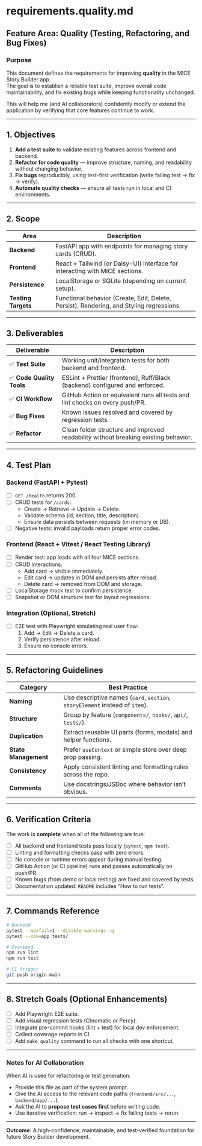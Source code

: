 # requirements.quality.md
## Feature Area: Quality (Testing, Refactoring, and Bug Fixes)

### Purpose
This document defines the requirements for improving **quality** in the MICE Story Builder app.  
The goal is to establish a reliable test suite, improve overall code maintainability, and fix existing bugs while keeping functionality unchanged.

This will help me (and AI collaborators) confidently modify or extend the application by verifying that core features continue to work.

---

## 1. Objectives

1. **Add a test suite** to validate existing features across frontend and backend.
2. **Refactor for code quality** — improve structure, naming, and readability without changing behavior.
3. **Fix bugs** reproducibly, using test-first verification (write failing test → fix → verify).
4. **Automate quality checks** — ensure all tests run in local and CI environments.

---

## 2. Scope

| Area | Description |
|------|--------------|
| **Backend** | FastAPI app with endpoints for managing story cards (CRUD). |
| **Frontend** | React + Tailwind (or Daisy-UI) interface for interacting with MICE sections. |
| **Persistence** | LocalStorage or SQLite (depending on current setup). |
| **Testing Targets** | Functional behavior (Create, Edit, Delete, Persist), Rendering, and Styling regressions. |

---

## 3. Deliverables

| Deliverable | Description |
|--------------|-------------|
| ✅ **Test Suite** | Working unit/integration tests for both backend and frontend. |
| ✅ **Code Quality Tools** | ESLint + Prettier (frontend), Ruff/Black (backend) configured and enforced. |
| ✅ **CI Workflow** | GitHub Action or equivalent runs all tests and lint checks on every push/PR. |
| ✅ **Bug Fixes** | Known issues resolved and covered by regression tests. |
| ✅ **Refactor** | Clean folder structure and improved readability without breaking existing behavior. |

---

## 4. Test Plan

### **Backend (FastAPI + Pytest)**
- [ ] `GET /health` returns 200.
- [ ] CRUD tests for `/cards`:
  - Create → Retrieve → Update → Delete.
  - Validate schema (id, section, title, description).
  - Ensure data persists between requests (in-memory or DB).
- [ ] Negative tests: invalid payloads return proper error codes.

### **Frontend (React + Vitest / React Testing Library)**
- [ ] Render test: app loads with all four MICE sections.
- [ ] CRUD interactions:
  - Add card → visible immediately.
  - Edit card → updates in DOM and persists after reload.
  - Delete card → removed from DOM and storage.
- [ ] LocalStorage mock test to confirm persistence.
- [ ] Snapshot or DOM structure test for layout regressions.

### **Integration (Optional, Stretch)**
- [ ] E2E test with Playwright simulating real user flow:
  1. Add → Edit → Delete a card.
  2. Verify persistence after reload.
  3. Ensure no console errors.

---

## 5. Refactoring Guidelines

| Category | Best Practice |
|-----------|----------------|
| **Naming** | Use descriptive names (`card`, `section`, `storyElement` instead of `item`). |
| **Structure** | Group by feature (`components/`, `hooks/`, `api/`, `tests/`). |
| **Duplication** | Extract reusable UI parts (forms, modals) and helper functions. |
| **State Management** | Prefer `useContext` or simple store over deep prop passing. |
| **Consistency** | Apply consistent linting and formatting rules across the repo. |
| **Comments** | Use docstrings/JSDoc where behavior isn’t obvious. |

---

## 6. Verification Criteria

The work is **complete** when all of the following are true:

- [ ] All backend and frontend tests pass locally (`pytest`, `npm test`).
- [ ] Linting and formatting checks pass with zero errors.
- [ ] No console or runtime errors appear during manual testing.
- [ ] GitHub Action (or CI pipeline) runs and passes automatically on push/PR.
- [ ] Known bugs (from demo or local testing) are fixed and covered by tests.
- [ ] Documentation updated: `README` includes “How to run tests”.

---

## 7. Commands Reference

```bash
# Backend
pytest --maxfail=1 --disable-warnings -q
pytest --cov=app tests/

# Frontend
npm run lint
npm run test

# CI trigger
git push origin main
````

---

## 8. Stretch Goals (Optional Enhancements)

* [ ] Add Playwright E2E suite.
* [ ] Add visual regression tests (Chromatic or Percy).
* [ ] Integrate pre-commit hooks (lint + test) for local dev enforcement.
* [ ] Collect coverage reports in CI.
* [ ] Add `make quality` command to run all checks with one shortcut.

---

### Notes for AI Collaboration

When AI is used for refactoring or test generation:

* Provide this file as part of the system prompt.
* Give the AI access to the relevant code paths (`frontend/src/...`, `backend/app/...`).
* Ask the AI to **propose test cases first** before writing code.
* Use iterative verification: run → inspect → fix failing tests → rerun.

---

**Outcome:**
A high-confidence, maintainable, and test-verified foundation for future Story Builder development.

``````

